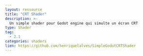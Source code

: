```yaml
---
layout: ressource
title: "CRT Shader"
description: >-
  Un simple shader pour Godot engine qui simulte un écran CRT
type: Shader
tag:
  - 2.1
categories: shaders
lien: https://github.com/henriquelalves/SimpleGodotCRTShader
---
```

